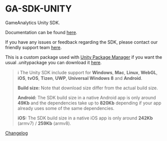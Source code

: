 # GA-SDK-UNITY
GameAnalytics Unity SDK.

Documentation can be found [here](https://gameanalytics.com/docs/unity-sdk).

If you have any issues or feedback regarding the SDK, please contact our friendly support team [here](https://gameanalytics.com/contact).

This is a custom package used with [Unity Package Manager](https://docs.unity3d.com/Manual/Packages.html) if you want the usual .unitypackage you can download it [here](https://download.gameanalytics.com/unity/GA_SDK_UNITY.unitypackage).

> :information_source:
> The Unity SDK include support for **Windows**, **Mac**, **Linux**, **WebGL**, **iOS**, **tvOS**, **Tizen**, **UWP**, **Universal Windows 8** and **Android**.
>
> **Build size:**
> Note that download size differ from the actual build size.
>
> **Android:**
> The SDK build size in a native Android app is only around **49Kb** and the dependencies take up to **820Kb** depending if your app already uses some of the same dependencies.
>
> **iOS:**
> The SDK build size in a native iOS app is only around **242Kb** (armv7) / **259Kb** (armv8).


[Changelog](CHANGELOG.md)
